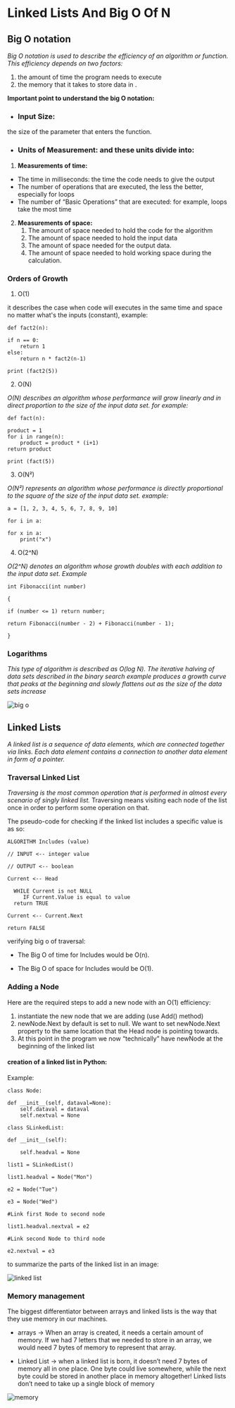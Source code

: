# Linked Lists And Big O Of N

## Big O notation
*Big O notation is used to describe the efficiency of an algorithm or function. This efficiency depends on two factors:*

1. the amount of time the program needs to execute
2. the memory that it takes to store data in .

**Important point to understand the big O notation:**

- ### Input Size: 
the size of the parameter that enters the function.
- ### Units of Measurement: and these units divide into:
1. **Measurements of time:**
  - The time in milliseconds: the time the code needs to give the output
  - The number of operations that are executed, the less the better, especially for loops
  - The number of “Basic Operations” that are executed: for example, loops take the most time 

2. **Measurements of space:**
   1. The amount of space needed to hold the code for the algorithm
   2. The amount of space needed to hold the input data
   3. The amount of space needed for the output data.
   4. The amount of space needed to hold working space during the calculation.

### Orders of Growth

1. O(1)

it describes the case when code will executes in the same time and space no matter what's the inputs (constant), example: 

`def fact2(n):`

    if n == 0:
        return 1
    else:
        return n * fact2(n-1)

`print (fact2(5))`

2. O(N)

*O(N) describes an algorithm whose performance will grow linearly and in direct proportion to the size of the input data set. for example:*

`def fact(n):`

    product = 1
    for i in range(n):
        product = product * (i+1)
    return product

`print (fact(5))`

3. O(N²)

*O(N²) represents an algorithm whose performance is directly proportional to the square of the size of the input data set. example:*

`a = [1, 2, 3, 4, 5, 6, 7, 8, 9, 10]`

`for i in a:`

    for x in a:
        print("x")

4. O(2^N)

*O(2^N) denotes an algorithm whose growth doubles with each addition to the input data set. Example*

`int Fibonacci(int number)`

`{`

    if (number <= 1) return number;
       
    return Fibonacci(number - 2) + Fibonacci(number - 1); 
`}`

### Logarithms

*This type of algorithm is described as O(log N). The iterative halving of data sets described in the binary search example produces a growth curve that peaks at the beginning and slowly flattens out as the size of the data sets increase*

![big o](https://lukasmestan.com/assets/images/big-o.png)

## Linked Lists

*A linked list is a sequence of data elements, which are connected together via links. Each data element contains a connection to another data element in form of a pointer.*

### Traversal Linked List

*Traversing is the most common operation that is performed in almost every scenario of singly linked list.*
Traversing means visiting each node of the list once in order to perform some operation on that. 

The pseudo-code for checking if the linked list includes a specific value is as so:

`ALGORITHM Includes (value)`

`// INPUT <-- integer value`

`// OUTPUT <-- boolean`

  `Current <-- Head`

      WHILE Current is not NULL
         IF Current.Value is equal to value
      return TRUE

    Current <-- Current.Next

    return FALSE

verifying big o of traversal:

- The Big O of time for Includes would be O(n). 

- The Big O of space for Includes would be O(1).

### Adding a Node
Here are the required steps to add a new node with an O(1) efficiency:

1. instantiate the new node that we are adding (use Add() method)
2. newNode.Next by default is set to null. We want to set newNode.Next property to the same location that the Head node is pointing towards. 
3. At this point in the program we now “technically” have newNode at the beginning of the linked list

#### creation of a linked list in Python:

Example:

`class Node:`

    def __init__(self, dataval=None):
        self.dataval = dataval
        self.nextval = None

`class SLinkedList:`

    def __init__(self):

        self.headval = None

`list1 = SLinkedList()`

`list1.headval = Node("Mon")`

`e2 = Node("Tue")`

`e3 = Node("Wed")`

`#Link first Node to second node`

`list1.headval.nextval = e2`

`#Link second Node to third node`

`e2.nextval = e3`

to summarize the parts of the linked list in an image: 

![linked list](https://miro.medium.com/max/700/1*K0_eV07tJtKQSVGKfP18bw.jpeg)

### Memory management

The biggest differentiator between arrays and linked lists is the way that they use memory in our machines.

- arrays -> When an array is created, it needs a certain amount of memory. If we had 7 letters that we needed to store in an array, we would need 7 bytes of memory to represent that array. 

- Linked List -> when a linked list is born, it doesn’t need 7 bytes of memory all in one place. One byte could live somewhere, while the next byte could be stored in another place in memory altogether! Linked lists don’t need to take up a single block of memory

![memory](https://miro.medium.com/max/700/1*G43FVT5xJ1n1QDKVNZUxXQ.jpeg)


